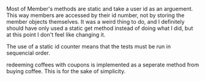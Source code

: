 Most of Member's methods are static and take a user id as an arguement. This way members are accessed by their id number, not by storing the member objects themselves. It was a weird thing to do, and I definitely should have only used a static get method instead of doing what I did, but at this point I don't feel like changing it.

The use of a static id counter means that the tests must be run in sequencial order.

redeeming coffees with coupons is implemented as a seperate method from buying coffee. This is for the sake of simplicity. 